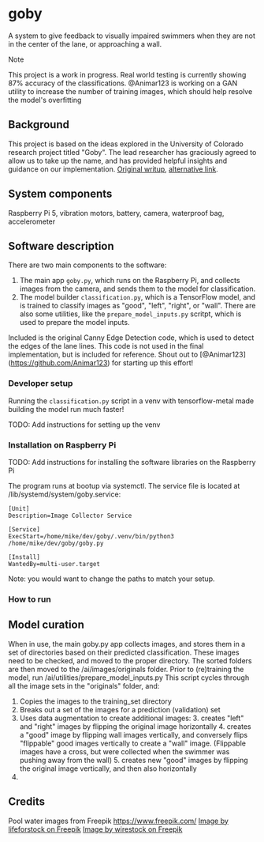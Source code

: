 # goby
A system to give feedback to visually impaired swimmers when they are not in the center of the lane, or approaching a wall.

> [!NOTE]
> This project is a work in progress. Real world testing is currently showing 87% accuracy of the classifications.
> @Animar123 is working on a GAN utility to increase the number of training images, which should help resolve the model's overfitting

## Background
This project is based on the ideas explored in the University of Colorado research project titled "Goby". The lead researcher has graciously agreed to allow us to take up the name, and has provided helpful insights and guidance on our implementation. [Original writup](https://www.annika.co/files/Wearable-Swimming-Aid-Muehlbradt.pdf), [alternative link]( https://dl.acm.org/doi/pdf/10.1145/3132525.3134822).

## System components
Raspberry Pi 5, vibration motors, battery, camera, waterproof bag, accelerometer 

## Software description
There are two main components to the software:
1. The main app `goby.py`, which runs on the Raspberry Pi, and collects images from the camera, and sends them to the model for classification.
2. The model builder `classification.py`, which is a TensorFlow model, and is trained to classify images as "good", "left", "right", or "wall".
There are also some utilities, like the `prepare_model_inputs.py` scritpt, which is used to prepare the model inputs.

Included is the original Canny Edge Detection code, which is used to detect the edges of the lane lines. This code is not used in the final implementation, but is included for reference. Shout out to [@Animar123] (https://github.com/Animar123) for starting up this effort!

### Developer setup
Running the `classification.py` script in a venv with tensorflow-metal made building the model run much faster!

TODO:  Add instructions for setting up the venv

### Installation on Raspberry Pi
TODO:  Add instructions for installing the software libraries on the Raspberry Pi

The program runs at bootup via systemctl.  The service file is located at /lib/systemd/system/goby.service:
```
[Unit]
Description=Image Collector Service

[Service]
ExecStart=/home/mike/dev/goby/.venv/bin/python3 /home/mike/dev/goby/goby.py

[Install]
WantedBy=multi-user.target
```
Note: you would want to change the paths to match your setup.

### How to run

## Model curation
When in use, the main goby.py app collects images, and stores them in a set of directories based on their predicted classification.  These images need to be checked, and moved to the proper directory. The sorted folders are then moved to the /ai/images/originals folder.
Prior to (re)training the model, run /ai/utilities/prepare_model_inputs.py  This script cycles through all the image sets in the "originals" folder, and: 
1. Copies the images to the training_set directory
2. Breaks out a set of the images for a prediction (validation) set
2. Uses data augmentation to create additional images:
   3. creates "left" and "right" images by flipping the original image horizontally
   4. creates a "good" image by flipping wall images vertically, and conversely flips "flippable" good images vertically to create a "wall" image. (Flippable images have a cross, but were collected when the swimmer was pushing away from the wall)
   5. creates new "good" images by flipping the original image vertically, and then also horizontally
6. 
    

## Credits
Pool water images from Freepik https://www.freepik.com/
<a href="https://www.freepik.com/free-photo/pool-water-background_3963032.htm#from_view=detail_alsolike">Image by lifeforstock on Freepik</a>
<a href="https://www.freepik.com/free-photo/beautiful-shot-rippling-crystal-blue-water-background_7747850.htm#fromView=search&page=1&position=4&uuid=4cd217db-ce4e-4bc5-b7c7-18e5b17dc077">Image by wirestock on Freepik</a>
